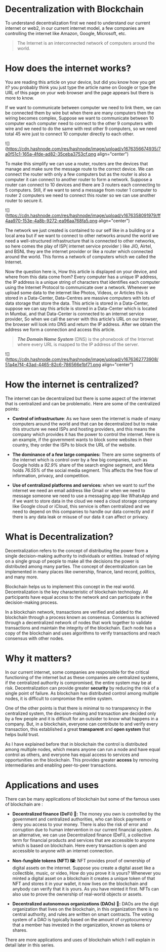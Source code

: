 # Decentralization with Blockchain

To understand decentralization first we need to understand our current internet or web2, in our current internet model, a few companies are controlling the internet like Amazon, Google, Microsoft, etc.

> The Internet is an interconnected network of computers around the world.

# How does the internet works?

You are reading this article on your device, but did you know how you get it? you probably think you just type the article name on Google or type the URL of this page on your web browser and the page appears but there is more to know.

If we want to communicate between computer we need to link them, we can be connected them by wire but when there are many computers then the wiring becomes complex, Suppose we want to communicate between 10 computer each computer need to connect to the other 9 computers with wire and we need to do the same with rest other 9 computers, so we need total 45 wire just to connect 10 computer directly to each other.

![](https://cdn.hashnode.com/res/hashnode/image/upload/v1676356674935/7a0f51c1-165a-4fde-ad82-35ceba3753cf.png align="center")

To make this simplify we can use a router, routers are the devices that manage and make sure the message route to the correct device. We can connect the router with only a few computers but as the router is also a computer it can connect to another router to form a network. Suppose a router can connect to 10 devices and there are 3 routers each connecting to 5 computers. Still, if we want to send a message from router 1 computer to router 2 computers we need to connect this router so we can use another router to secure it.

![](https://cdn.hashnode.com/res/hashnode/image/upload/v1676358091979/ff4aa970-153e-4a8b-9272-ea96aa768fa5.png align="center")

The network we just created is contained to our self like in a building or a local area but if we want to connect to other networks around the world we need a well-structured infrastructure that is connected to other networks, so here comes the play of ISP( internet service provider ) like JIO, Airtel, and BSNL they are the internet provider or like a router which connected around the world. This forms a network of computers which we called the Internet.

Now the question here is, How this article is displayed on your device, and where from this data come from? Every computer has a unique IP address, the IP address is a unique string of characters that identifies each computer using the Internet Protocol to communicate over a network. Whenever we upload some data to the internet like Photos, Videos, or Articles this is stored in a Data-Center, Data-Centres are massive computers with lots of data storage that store the data. This article is stored in a Data-Center, suppose we can say this article is stored in a Data-Center which is located in Mumbai, and that Data-Center is connected to an internet service provider, So when we call the server with this article's URL on our browser, the browser will look into DNS and return the IP address. After we obtain the address we form a connection and access this article.

> ***The Domain Name System*** (DNS) is the phonebook of the Internet where every URL is mapped to the IP address of the server.

![](https://cdn.hashnode.com/res/hashnode/image/upload/v1676362773908/51a4e7f4-43ad-4465-82c6-786566e1bf71.png align="center")

# How the internet is centralized?

The internet can be decentralized but there is some aspect of the internet that is centralized and can be problematic. Here are some of the centralized points:

* **Control of infrastructure**: As we have seen the internet is made of many computers around the world and that can be decentralized but to make this structure we need ISPs and hosting providers, and this means the company which provides it has the power to control the internet. Here is an example, if the government wants to block some websites in their country, they order the ISPs to block the URL of the website.
    
* **The dominance of a few large companies:** There are some segments of the internet which is control over by a few big companies, such as Google holds a *92.9%* share of the search engine segment, and Meta holds *76.55%* of the social media segment. This affects the free flow of information, privacy, and competition.
    
* **Use of centralized platforms and services:** when we want to surf the internet we need an email address like Gmail or when we need to message someone we need to use a messaging app like WhatsApp and if we want to store data in the cloud we need a cloud storage company like Google cloud or iCloud, this service is often centralized and we need to depend on this companies to handle our data correctly and if there is any data leak or misuse of our data it can affect or privacy.
    

# What is Decentralization?

Decentralization refers to the concept of distributing the power from a single decision-making authority to individuals or entities. Instead of relying on a single group of people to make all the decisions the power is distributed among many parties. The concept of decentralization can be implemented in many places like ownership, finance, land record, politics, and many more.

Blockchain helps us to implement this concept in the real world. Decentralization is the key characteristic of blockchain technology. All participants have equal access to the network and can participate in the decision-making process.

In a blockchain network, transactions are verified and added to the blockchain through a process known as consensus. Consensus is achieved through a decentralized network of nodes that work together to validate transactions and maintain the integrity of the blockchain. Each node has a copy of the blockchain and uses algorithms to verify transactions and reach consensus with other nodes.

# Why it matters?

In our current internet, some companies are responsible for the critical functioning of the internet but as these companies are centralized systems, if the centralized authority is compromised, the entire system may be at risk. Decentralization can provide greater **security** by reducing the risk of a single point of failure. As blockchain has distributed control among multiple nodes, it is difficult to compromise the entire system.

One of the other points is that there is minimal to no transparency in the centralized system, the decision-making and transaction are decided only by a few people and it is difficult for an outsider to know what happens in a company. But, in a blockchain, everyone can contribute to and verify every transaction, this established a great **transparent** and **open system** that helps build trust.

As I have explained before that in blockchain the control is distributed among multiple nodes, which means anyone can run a node and have equal control as others, and everyone has equal access to services and opportunities on the blockchain. This provides greater **access** by removing intermediaries and enabling peer-to-peer transactions.

# Applications and uses

There can be many applications of blockchain but some of the famous uses of blockchain are :

* **Decentralized finance (DeFi) 💸:** The money you own is controlled by the government and centralized authorities, who can block payments or deny you access to your money. There is also the risk of error and corruption due to human intervention in our current financial system. As an alternative, we can use Decentralized finance (DeFi), a collective term for financial products and services that are accessible to anyone which is based on blockchain. Here every transaction is open and accessible to anyone with an internet connection.
    
* **Non-fungible tokens (NFT) 🖼️:** NFT provides proof of ownership of digital assets on the internet. Suppose you create a digital asset like a collectible, music, or video, How do you prove it is yours? Whenever you minted a digital asset on a blockchain it creates a unique token of that NFT and stores it in your wallet, it now lives on the blockchain and anybody can verify that it is yours. As you have minted it first. NFTs can also use to prove the ownership of real-world objects or assets.
    
* **Decentralized autonomous organizations (DAOs) 🤝:** DAOs are the digit organization that lives on the blockchain, in this organization there is no central authority, and rules are written on smart contracts. The voting system of a DAO is typically based on the amount of cryptocurrency that a member has invested in the organization, known as tokens or shares.
    

There are more applications and uses of blockchain which I will explain in detail later in this series.